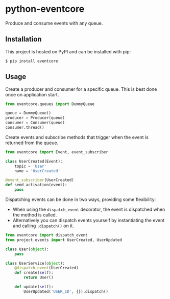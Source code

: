 # python-eventcore

Produce and consume events with any queue.

## Installation

This project is hosted on PyPI and can be installed with pip:

```
$ pip install eventcore
```

## Usage

Create a producer and consumer for a specific queue. This is best done once on application start.

```python
from eventcore.queues import DummyQueue

queue = DummyQueue()
producer = Producer(queue)
consumer = Consumer(queue)
consumer.thread()
```

Create events and subscribe methods that trigger when the event is returned from the queue.

```python
from eventcore import Event, event_subscriber

class UserCreated(Event):
    topic = 'User'
    name = 'UserCreated'

@event_subscriber(UserCreated)
def send_activation(event):
    pass
```

Dispatching events can be done in two ways, providing some flexibility:
- When using the `dispatch_event` decorator, the event is dispatched when the method is called.
- Alternatively you can dispatch events yourself by instantiating the event and calling `.dispatch()` on it.

```python
from eventcore import dispatch_event
from project.events import UserCreated, UserUpdated

class User(object):
    pass

class UserService(object):
    @dispatch_event(UserCreated)
    def create(self):
        return User()

    def update(self):
        UserUpdated('USER_ID', {}).dispatch()
```

